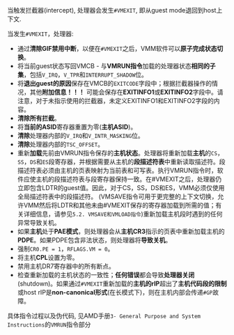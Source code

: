 
当触发拦截器(intercept), 处理器会发生`#VMEXIT`, 即从guest mode退回到host上下文.

当发生`#VMEXIT`，处理器: 
* 通过**清除GIF禁用中断**，以便在`#VMEXIT`之后，VMM软件可以**原子完成状态切换**。
* 将当前guest状态写回VMCB - 与**VMRUN指令**加载的处理器状态**相同的子集**，包括`V_IRQ`，`V_TPR`和`INTERRUPT_SHADOW`位。
* 将**退出guest的原因**保存在VMCB的`EXITCODE`字段中；根据拦截器操作的情况，其他**附加信息！！！** 可能会保存在**EXITINFO1**或**EXITINFO2**字段中。请注意，对于未指示使用的拦截器，未定义EXITINFO1和EXITINFO2字段的内容。
* **清除所有拦截**。
* 将**当前的ASID**寄存器重置为零(**主机ASID**)。
* **清除**处理器内部的`V_IRQ`和`V_INTR_MASKING`位。
* **清除**处理器内部的`TSC_OFFSET`。
* 重新**加载**先前由VMRUN指令保存的**主机状态**。处理器将重新加载**主机**的`CS`，`SS`，`DS`和`ES`段寄存器，并根据需要从主机的**段描述符表**中重新读取描述符。段描述符表必须由主机的页表映射为当前表和可写表。执行VMRUN指令时，软件应使主机的段描述符表与段寄存器保持一致。在#VMEXIT之后，处理器仍立即包含LDTR的guest值。因此，对于CS，SS，DS和ES，VMM必须仅使用全局描述符表中的段描述符。 (VMSAVE指令可用于更完整的上下文切换，允许VMM然后将LDTR和其他未由#VMEXIT保存的寄存器加载到所需的值；有关详细信息，请参见`5.2. VMSAVE和VMLOAD指令`)重新加载主机段时遇到的任何异常导致关机。
* 如果**主机**处于**PAE模式**，则处理器会从**主机CR3**指示的页表中重新加载主机的**PDPE**。如果PDPE包含非法状态，则处理器将**导致关机**。
* 强制`CR0.PE = 1`，`RFLAGS.VM = 0`。
* 将主机**CPL**设置为零。
* 禁用主机DR7寄存器中的所有断点。
* 检查重新加载的主机状态的一致性；**任何错误**都会导致**处理器关闭**(shutdown)。如果通过`#VMEXIT`重新加载的**主机的rIP**超出了**主机代码段的限制**或host rIP是**non-canonical形式**(在长模式下)，则在主机内部会传递`#GP`故障。

具体指令过程以及伪代码, 见AMD手册`3- General Purpose and System Instructions`的`VMRUN`指令部分